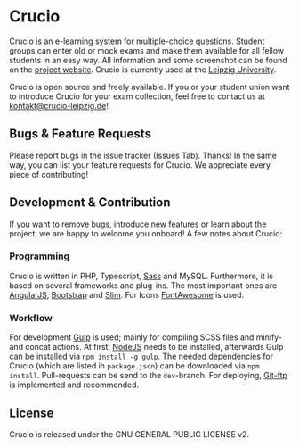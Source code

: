 # Crucio

Crucio is an e-learning system for multiple-choice questions. Student groups can enter old or mock exams and make them available for all fellow students in an easy way. All information and some screenshot can be found on the [project website](https://github.com/pantor/crucio). Crucio is currently used at the [Leipzig University](http://www.crucio-leipzig.de).

Crucio is open source and freely available. If you or your student union want to introduce Crucio for your exam collection, feel free to contact us at kontakt@crucio-leipzig.de!


## Bugs & Feature Requests
Please report bugs in the issue tracker (Issues Tab). Thanks! In the same way, you can list your feature requests for Crucio. We appreciate every piece of contributing!


## Development & Contribution
If you want to remove bugs, introduce new features or learn about the project, we are happy to welcome you onboard! A few notes about Crucio:

### Programming
Crucio is written in PHP, Typescript, [Sass](http://sass-lang.com) and MySQL. Furthermore, it is based on several frameworks and plug-ins. The most important ones are [AngularJS](https://angularjs.org), [Bootstrap](https://getbootstrap.com) and [Slim](http://www.slimframework.com). For Icons [FontAwesome](http://fontawesome.io) is used.

### Workflow
For development [Gulp](http://gulpjs.com) is used; mainly for compiling SCSS files and minify- and concat actions. At first, [NodeJS](https://nodejs.org) needs to be installed, afterwards Gulp can be installed via `npm install -g gulp`. The needed dependencies for Crucio (which are listed in `package.json`) can be downloaded via `npm install`. Pull-requests can be send to the `dev`-branch. For deploying, [Git-ftp](https://git-ftp.github.io) is implemented and recommended.


## License
Crucio is released under the GNU GENERAL PUBLIC LICENSE v2.
